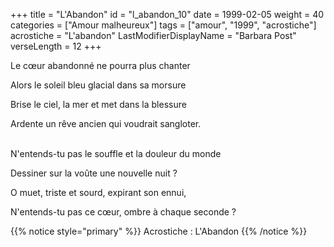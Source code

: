 +++
title = "L'Abandon"
id = "l_abandon_10"
date = 1999-02-05
weight = 40
categories = ["Amour malheureux"]
tags = ["amour", "1999", "acrostiche"]
acrostiche = "L'abandon"
LastModifierDisplayName = "Barbara Post"
verseLength = 12
+++

Le cœur abandonné ne pourra plus chanter

Alors le soleil bleu glacial dans sa morsure

Brise le ciel, la mer et met dans la blessure

Ardente un rêve ancien qui voudrait sangloter.

 \
N'entends-tu pas le souffle et la douleur du monde

Dessiner sur la voûte une nouvelle nuit ?

O muet, triste et sourd, expirant son ennui,

N'entends-tu pas ce cœur, ombre à chaque seconde ?

{{% notice style="primary" %}}
Acrostiche : L'Abandon
{{% /notice %}}
